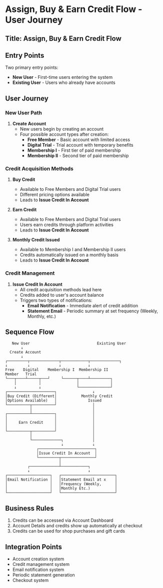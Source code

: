 # Assign, Buy & Earn Credit Flow - User Journey

## Title: Assign, Buy & Earn Credit Flow

## Entry Points
Two primary entry points:
- **New User** - First-time users entering the system
- **Existing User** - Users who already have accounts

## User Journey

### New User Path
1. **Create Account**
   - New users begin by creating an account
   - Four possible account types after creation:
     - **Free Member** - Basic account with limited access
     - **Digital Trial** - Trial account with temporary benefits
     - **Membership I** - First tier of paid membership
     - **Membership II** - Second tier of paid membership

### Credit Acquisition Methods

1. **Buy Credit**
   - Available to Free Members and Digital Trial users
   - Different pricing options available
   - Leads to **Issue Credit In Account**

2. **Earn Credit**
   - Available to Free Members and Digital Trial users
   - Users earn credits through platform activities
   - Leads to **Issue Credit In Account**

3. **Monthly Credit Issued**
   - Available to Membership I and Membership II users
   - Credits automatically issued on a monthly basis
   - Leads to **Issue Credit In Account**

### Credit Management

1. **Issue Credit In Account**
   - All credit acquisition methods lead here
   - Credits added to user's account balance
   - Triggers two types of notifications:
     - **Email Notification** - Immediate alert of credit addition
     - **Statement Email** - Periodic summary at set frequency (Weekly, Monthly, etc.)

## Sequence Flow
```
   New User                              Existing User
       ↓                                       
  Create Account
       ↓
┌─────────┬─────────────┬────────────┬─────────────┐
↓         ↓             ↓            ↓             
Free    Digital    Membership I  Membership II
Member   Trial
└───┬────┴─────┬───┘     └──────┬────┴─────────┐
    │          │                │              │
    ↓          ↓                └──────────────┘
┌─────────────────────┐                ↓
│Buy Credit (Different│           Monthly Credit
│Options Available)   │              Issued
└──────────┬──────────┘                │
           │                           │
┌──────────┴──────────┐                │
│                     │                │
│     Earn Credit     │                │
│                     │                │
└──────────┬──────────┘                │
           │                           │
           └─────────────┐             │
                         ↓             ↓
              ┌─────────────────────────┐
              │Issue Credit In Account  │
              └─────────┬───────────────┘
                        │
          ┌─────────────┴────────────┐
          ↓                          ↓
┌───────────────────┐   ┌────────────────────────┐
│Email Notification │   │Statement Email at x    │
│                   │   │Frequency (Weekly,      │
│                   │   │Monthly Etc.)           │
└───────────────────┘   └────────────────────────┘
```

## Business Rules
1. Credits can be accessed via Account Dashboard
2. Account Details and credits show up automatically at checkout
3. Credits can be used for shop purchases and gift cards

## Integration Points
- Account creation system
- Credit management system
- Email notification system
- Periodic statement generation
- Checkout system
